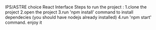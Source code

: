 IPS/ASTRE choice React Interface
 Steps to run the project : 
 1.clone the project 
 2.open the project 
 3.run 'npm install' command to install dependecies (you should have nodejs already installed) 
 4.run 'npm start' command. 
 enjoy it